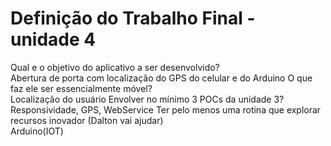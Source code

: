 # Definição do Trabalho Final - unidade 4
Qual e o objetivo do aplicativo a ser desenvolvido?<br>
    Abertura de porta com localização do GPS do celular e do Arduino
O que faz ele ser essencialmente móvel?<br>
    Localização do usuário
Envolver no mínimo 3 POCs da unidade 3?<br>
    Responsividade, GPS, WebService
Ter pelo menos uma rotina que explorar recursos inovador (Dalton vai ajudar)<br>
    Arduino(IOT)